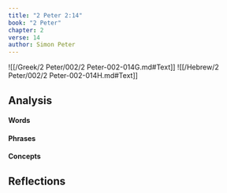```yaml
---
title: "2 Peter 2:14"
book: "2 Peter"
chapter: 2
verse: 14
author: Simon Peter
---
```

![[/Greek/2 Peter/002/2 Peter-002-014G.md#Text]]
![[/Hebrew/2 Peter/002/2 Peter-002-014H.md#Text]]

## Analysis

#### Words

#### Phrases

#### Concepts

## Reflections
